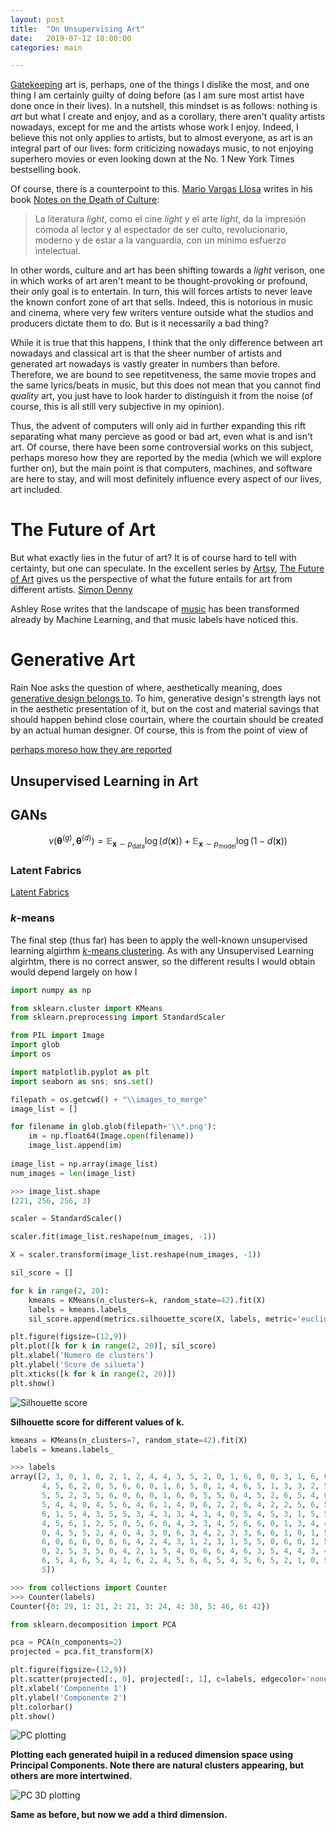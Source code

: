 ```yaml
---
layout: post
title:  "On Unsupervising Art"
date:   2019-07-12 18:00:00
categories: main

---
```


[Gatekeeping](https://www.reddit.com/r/gatekeeping/) art is, perhaps, one of the things I dislike the most, and one thing I am certainly guilty of doing before (as I am sure most artist have done once in their lives). In a nutshell, this mindset is as follows: nothing is *art* but what I create and enjoy, and as a corollary, there aren't quality artists nowadays, except for me and the artists whose work I enjoy. Indeed, I believe this not only applies to artists, but to almost everyone, as art is an integral part of our lives: form criticizing nowadays music, to not enjoying superhero movies or even looking down at the No. 1 New York Times bestselling book.

Of course, there is a counterpoint to this. [Mario Vargas Llosa](https://www.nobelprize.org/prizes/literature/2010/vargas_llosa/biographical/) writes in his book [Notes on the Death of Culture](https://www.amazon.com/Notes-Death-Culture-Spectacle-Society/dp/1250094747):

> La literatura *light*, como el cine *light* y el arte *light*, da la impresión cómoda al lector y al espectador de ser culto, revolucionario, moderno y de estar a la vanguardia, con un mínimo esfuerzo intelectual.

In other words, culture and art has been shifting towards a *light* verison, one in which works of art aren't meant to be thought-provoking or profound, their only goal is to entertain. In turn, this will forces artists to never leave the known confort zone of art that sells. Indeed, this is notorious in music and cinema, where very few writers venture outside what the studios and producers dictate them to do. But is it necessarily a bad thing?

While it is true that this happens, I think that the only difference between art nowadays and classical art is that the sheer number of artists and generated art nowadays is vastly greater in numbers than before. Therefore, we are bound to see repetitveness, the same movie tropes and the same lyrics/beats in music, but this does not mean that you cannot find *quality* art, you just have to look harder to distinguish it from the noise (of course, this is all still very subjective in my opinion).

Thus, the advent of computers will only aid in further expanding this rift separating what many percieve as good or bad art, even what is and isn't art. Of course, there have been some controversial works on this subject, perhaps moreso how they are reported by the media (which we will explore further on), but the main point is that computers, machines, and software are here to stay, and will most definitely influence every aspect of our lives, art included.

# The Future of Art 

But what exactly lies in the futur of art? It is of course hard to tell with certainty, but one can speculate. In the excellent series by [Artsy](https://www.artsy.net/), [The Future of Art](https://www.artsy.net/series/artsy-editors-future-art/) gives us the perspective of what the future entails for art from different artists. [Simon Denny](https://www.artsy.net/series/artsy-editors-future-art/artsy-editorial-future-art-simon-denny) 

Ashley Rose writes that the landscape of [music](https://www.entrepreneur.com/article/327781) has been transformed already by Machine Learning, and that music labels have noticed this.

# Generative Art



Rain Noe asks the question of where, aesthetically meaning, does [generative design belongs to](https://www.core77.com/posts/89318/Where-Does-Generative-Design-Belong-Designers-Must-Decide). To him, generative design's strength lays not in the aesthetic presentation of it, but on the cost and material savings that should happen behind close courtain, where the courtain should be created by an actual human designer. Of course, this is from the point of view of 

[perhaps moreso how they are reported](https://hyperallergic.com/391059/humans-prefer-computer-generated-paintings-to-those-at-art-basel/)

## Unsupervised Learning in Art




## GANs

$$ v (\mathbf{\theta}^{(g)}, \mathbf{\theta}^{(d)}) = \mathbb{E}_{\mathbf{x}\sim p_{\text{data}}} \log{(d(\mathbf{x}))} + \mathbb{E}_{\mathbf{x}\sim p_{\text{model}}} \log{(1-d(\mathbf{x}))} $$


### Latent Fabrics

[Latent Fabrics](http://www.aiartonline.com/community/diego-porres/) 


### $k$-means

The final step (thus far) has been to apply the well-known unsupervised learning algirthm [$k$-means clustering](https://en.wikipedia.org/wiki/K-means_clustering). As with any Unsupervised Learning algirhtm, there is no correct answer, so the different results I would obtain would depend largely on how I  



```python
import numpy as np

from sklearn.cluster import KMeans
from sklearn.preprocessing import StandardScaler

from PIL import Image
import glob
import os

import matplotlib.pyplot as plt
import seaborn as sns; sns.set()
```



```python
filepath = os.getcwd() + "\\images_to_merge"
image_list = []

for filename in glob.glob(filepath+'\\*.png'):
    im = np.float64(Image.open(filename))
    image_list.append(im)
    
image_list = np.array(image_list)
num_images = len(image_list)
```



```python
>>> image_list.shape
(221, 256, 256, 3)
```



```python
scaler = StandardScaler()

scaler.fit(image_list.reshape(num_images, -1))

X = scaler.transform(image_list.reshape(num_images, -1))
```



```python
sil_score = []

for k in range(2, 20):
    kmeans = KMeans(n_clusters=k, random_state=42).fit(X)
    labels = kmeans.labels_
    sil_score.append(metrics.silhouette_score(X, labels, metric='euclidean'))
```



```python
plt.figure(figsize=(12,9))
plt.plot([k for k in range(2, 20)], sil_score)
plt.xlabel('Numero de clusters')
plt.ylabel('Score de silueta')
plt.xticks([k for k in range(2, 20)])
plt.show()
```

<div class="imgcap">
<img src="https://user-images.githubusercontent.com/24496178/61026073-b2531f00-a36f-11e9-8101-d42fa27da507.png" alt="Silhouette score">
<div class="container"><p><b>Silhouette score for different values of k.</b></p></div>
</div>


```python
kmeans = KMeans(n_clusters=7, random_state=42).fit(X)
labels = kmeans.labels_
```

```python
>>> labels
array([2, 3, 0, 1, 0, 2, 1, 2, 4, 4, 3, 5, 2, 0, 1, 6, 0, 0, 3, 1, 6, 0,
       4, 5, 6, 2, 0, 5, 6, 6, 0, 1, 6, 5, 0, 1, 4, 6, 5, 1, 3, 3, 2, 5,
       5, 5, 2, 3, 5, 6, 0, 6, 0, 1, 6, 0, 5, 5, 6, 4, 5, 2, 6, 5, 4, 0,
       5, 4, 4, 0, 4, 5, 6, 4, 6, 1, 4, 0, 6, 2, 2, 6, 4, 2, 2, 5, 6, 5,
       6, 1, 5, 4, 3, 5, 5, 3, 4, 3, 3, 4, 3, 4, 0, 5, 4, 5, 3, 1, 5, 5,
       4, 5, 6, 1, 2, 5, 0, 5, 6, 6, 4, 3, 3, 4, 5, 6, 6, 0, 1, 3, 4, 4,
       0, 4, 5, 5, 2, 4, 6, 4, 3, 0, 6, 3, 4, 2, 3, 3, 6, 6, 1, 0, 1, 5,
       6, 0, 6, 6, 0, 6, 6, 4, 2, 4, 3, 1, 2, 3, 1, 5, 5, 0, 6, 0, 1, 5,
       0, 2, 5, 3, 5, 0, 4, 2, 1, 5, 4, 0, 6, 6, 4, 6, 3, 5, 4, 4, 3, 4,
       6, 5, 4, 6, 5, 4, 1, 6, 2, 4, 5, 6, 6, 5, 4, 5, 6, 5, 2, 1, 0, 5,
       5])
```



```python
>>> from collections import Counter
>>> Counter(labels)
Counter({0: 29, 1: 21, 2: 21, 3: 24, 4: 38, 5: 46, 6: 42})
```



```python
from sklearn.decomposition import PCA

pca = PCA(n_components=2)
projected = pca.fit_transform(X)
```



```python
plt.figure(figsize=(12,9))
plt.scatter(projected[:, 0], projected[:, 1], c=labels, edgecolor='none', alpha=0.9, cmap=plt.cm.get_cmap('Spectral', 7))
plt.xlabel('Componente 1')
plt.ylabel('Componente 2')
plt.colorbar()
plt.show()
```


<div class="imgcap">
<img src="https://user-images.githubusercontent.com/24496178/61026876-ea5b6180-a371-11e9-8e54-6b1a4ed7f838.png" alt="PC plotting">
<div class="container"><p><b>Plotting each generated huipil in a reduced dimension space using Principal Components. Note there are natural clusters appearing, but others are more intertwined.</b></p></div>
</div>



<div class="imgcap">
<img src="https://user-images.githubusercontent.com/24496178/61085752-4368db00-a3ee-11e9-94a2-487abaa9dc89.png" alt="PC 3D plotting">
<div class="container"><p><b>Same as before, but now we add a third dimension.</b></p></div>
</div>


